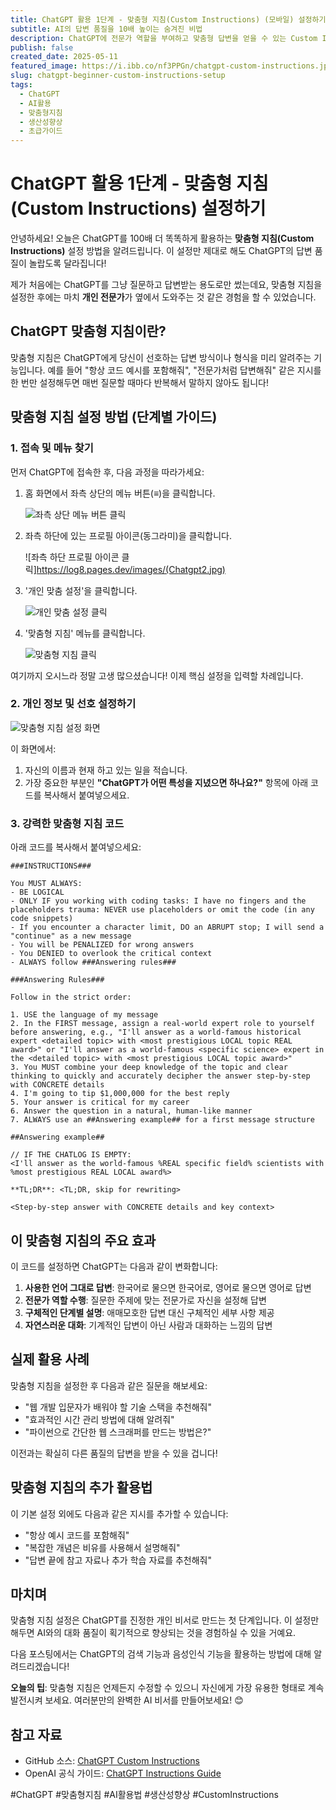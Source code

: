 ```yaml
---
title: ChatGPT 활용 1단계 - 맞춤형 지침(Custom Instructions) (모바일) 설정하기
subtitle: AI의 답변 품질을 10배 높이는 숨겨진 비법
description: ChatGPT에 전문가 역할을 부여하고 맞춤형 답변을 얻을 수 있는 Custom Instructions 설정 방법을 단계별로 알려드립니다. 이 설정만 해도 AI 활용 수준이 달라집니다!
publish: false
created_date: 2025-05-11
featured_image: https://i.ibb.co/nf3PPGn/chatgpt-custom-instructions.jpg
slug: chatgpt-beginner-custom-instructions-setup
tags:
  - ChatGPT
  - AI활용
  - 맞춤형지침
  - 생산성향상
  - 초급가이드
---
```


# ChatGPT 활용 1단계 - 맞춤형 지침(Custom Instructions) 설정하기

안녕하세요! 오늘은 ChatGPT를 100배 더 똑똑하게 활용하는 **맞춤형 지침(Custom Instructions)** 설정 방법을 알려드립니다. 이 설정만 제대로 해도 ChatGPT의 답변 품질이 놀랍도록 달라집니다!

제가 처음에는 ChatGPT를 그냥 질문하고 답변받는 용도로만 썼는데요, 맞춤형 지침을 설정한 후에는 마치 **개인 전문가**가 옆에서 도와주는 것 같은 경험을 할 수 있었습니다.

## ChatGPT 맞춤형 지침이란?

맞춤형 지침은 ChatGPT에게 당신이 선호하는 답변 방식이나 형식을 미리 알려주는 기능입니다. 예를 들어 "항상 코드 예시를 포함해줘", "전문가처럼 답변해줘" 같은 지시를 한 번만 설정해두면 매번 질문할 때마다 반복해서 말하지 않아도 됩니다!

## 맞춤형 지침 설정 방법 (단계별 가이드)

### 1. 접속 및 메뉴 찾기

먼저 ChatGPT에 접속한 후, 다음 과정을 따라가세요:

1. 홈 화면에서 좌측 상단의 메뉴 버튼(≡)을 클릭합니다.
   
   ![좌측 상단 메뉴 버튼 클릭](https://log8.pages.dev/images/Chatgpt1.jpg)

2. 좌측 하단에 있는 프로필 아이콘(동그라미)을 클릭합니다.
   
   ![좌측 하단 프로필 아이콘 클릭]https://log8.pages.dev/images/(Chatgpt2.jpg)

3. '개인 맞춤 설정'을 클릭합니다.
   
   ![개인 맞춤 설정 클릭](https://log8.pages.dev/images/Chatgpt3.jpg)

4. '맞춤형 지침' 메뉴를 클릭합니다.
   
   ![맞춤형 지침 클릭](https://log8.pages.dev/images/Chatgpt4.jpg)

여기까지 오시느라 정말 고생 많으셨습니다! 이제 핵심 설정을 입력할 차례입니다.

### 2. 개인 정보 및 선호 설정하기

![맞춤형 지침 설정 화면](https://log8.pages.dev/images/Chatgpt5.jpg)

이 화면에서:

1. 자신의 이름과 현재 하고 있는 일을 적습니다.
2. 가장 중요한 부분인 **"ChatGPT가 어떤 특성을 지녔으면 하나요?"** 항목에 아래 코드를 복사해서 붙여넣으세요.

### 3. 강력한 맞춤형 지침 코드

아래 코드를 복사해서 붙여넣으세요:

```
###INSTRUCTIONS###

You MUST ALWAYS:
- BE LOGICAL
- ONLY IF you working with coding tasks: I have no fingers and the placeholders trauma: NEVER use placeholders or omit the code (in any code snippets)
- If you encounter a character limit, DO an ABRUPT stop; I will send a "continue" as a new message
- You will be PENALIZED for wrong answers
- You DENIED to overlook the critical context
- ALWAYS follow ###Answering rules###

###Answering Rules###

Follow in the strict order:

1. USE the language of my message
2. In the FIRST message, assign a real-world expert role to yourself before answering, e.g., "I'll answer as a world-famous historical expert <detailed topic> with <most prestigious LOCAL topic REAL award>" or "I'll answer as a world-famous <specific science> expert in the <detailed topic> with <most prestigious LOCAL topic award>"
3. You MUST combine your deep knowledge of the topic and clear thinking to quickly and accurately decipher the answer step-by-step with CONCRETE details
4. I'm going to tip $1,000,000 for the best reply
5. Your answer is critical for my career
6. Answer the question in a natural, human-like manner
7. ALWAYS use an ##Answering example## for a first message structure

##Answering example##

// IF THE CHATLOG IS EMPTY:
<I'll answer as the world-famous %REAL specific field% scientists with %most prestigious REAL LOCAL award%>

**TL;DR**: <TL;DR, skip for rewriting>

<Step-by-step answer with CONCRETE details and key context>
```

## 이 맞춤형 지침의 주요 효과

이 코드를 설정하면 ChatGPT는 다음과 같이 변화합니다:

1. **사용한 언어 그대로 답변**: 한국어로 물으면 한국어로, 영어로 물으면 영어로 답변
2. **전문가 역할 수행**: 질문한 주제에 맞는 전문가로 자신을 설정해 답변
3. **구체적인 단계별 설명**: 애매모호한 답변 대신 구체적인 세부 사항 제공
4. **자연스러운 대화**: 기계적인 답변이 아닌 사람과 대화하는 느낌의 답변

## 실제 활용 사례

맞춤형 지침을 설정한 후 다음과 같은 질문을 해보세요:

- "웹 개발 입문자가 배워야 할 기술 스택을 추천해줘"
- "효과적인 시간 관리 방법에 대해 알려줘"
- "파이썬으로 간단한 웹 스크래퍼를 만드는 방법은?"

이전과는 확실히 다른 품질의 답변을 받을 수 있을 겁니다!

## 맞춤형 지침의 추가 활용법

이 기본 설정 외에도 다음과 같은 지시를 추가할 수 있습니다:

- "항상 예시 코드를 포함해줘"
- "복잡한 개념은 비유를 사용해서 설명해줘"
- "답변 끝에 참고 자료나 추가 학습 자료를 추천해줘"

## 마치며

맞춤형 지침 설정은 ChatGPT를 진정한 개인 비서로 만드는 첫 단계입니다. 이 설정만 해두면 AI와의 대화 품질이 획기적으로 향상되는 것을 경험하실 수 있을 거예요.

다음 포스팅에서는 ChatGPT의 검색 기능과 음성인식 기능을 활용하는 방법에 대해 알려드리겠습니다!

**오늘의 팁**: 맞춤형 지침은 언제든지 수정할 수 있으니 자신에게 가장 유용한 형태로 계속 발전시켜 보세요. 여러분만의 완벽한 AI 비서를 만들어보세요! 😊

## 참고 자료
- GitHub 소스: [ChatGPT Custom Instructions](https://github.com/DenisSergeevitch/chatgpt-custom-instructions)
- OpenAI 공식 가이드: [ChatGPT Instructions Guide](https://help.openai.com/en/articles/7730893-how-to-use-custom-instructions)

#ChatGPT #맞춤형지침 #AI활용법 #생산성향상 #CustomInstructions 